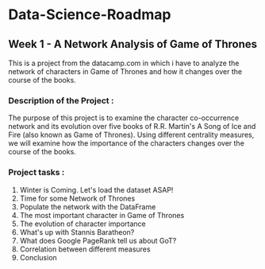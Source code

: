 # Data-Science-Roadmap

## Week 1 - A Network Analysis of Game of Thrones
This is a project from the datacamp.com in which i have to analyze the network of characters in Game of Thrones and how it changes over the course of the books.

### Description of the Project :
The purpose of this project is to examine the character co-occurrence network and its evolution over five books of R.R. Martin's A Song of Ice and Fire (also known as Game of Thrones). Using different centrality measures, we will examine how the importance of the characters changes over the course of the books.

### Project tasks :
1. Winter is Coming. Let's load the dataset ASAP!
2. Time for some Network of Thrones
3. Populate the network with the DataFrame
4. The most important character in Game of Thrones
5. The evolution of character importance
6. What's up with Stannis Baratheon?
7. What does Google PageRank tell us about GoT?
8. Correlation between different measures
9. Conclusion
